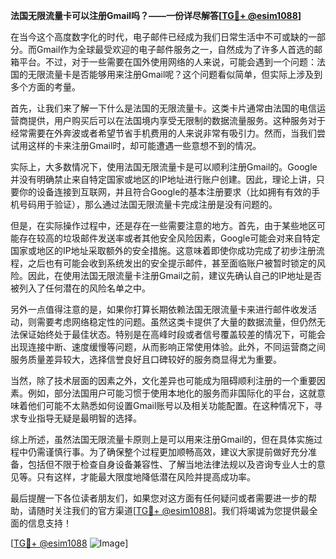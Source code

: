 **法国无限流量卡可以注册Gmail吗？——一份详尽解答[[TG💪+ @esim1088](https://t.me/s/esim1088)]**

在当今这个高度数字化的时代，电子邮件已经成为我们日常生活中不可或缺的一部分。而Gmail作为全球最受欢迎的电子邮件服务之一，自然成为了许多人首选的邮箱平台。不过，对于一些需要在国外使用网络的人来说，可能会遇到一个问题：法国的无限流量卡是否能够用来注册Gmail呢？这个问题看似简单，但实际上涉及到多个方面的考量。

首先，让我们来了解一下什么是法国的无限流量卡。这类卡片通常由法国的电信运营商提供，用户购买后可以在法国境内享受无限制的数据流量服务。这种服务对于经常需要在外奔波或者希望节省手机费用的人来说非常有吸引力。然而，当我们尝试用这样的卡来注册Gmail时，却可能遭遇一些意想不到的情况。

实际上，大多数情况下，使用法国无限流量卡是可以顺利注册Gmail的。Google并没有明确禁止来自特定国家或地区的IP地址进行账户创建。因此，理论上讲，只要你的设备连接到互联网，并且符合Google的基本注册要求（比如拥有有效的手机号码用于验证），那么通过法国无限流量卡完成注册是没有问题的。

但是，在实际操作过程中，还是存在一些需要注意的地方。首先，由于某些地区可能存在较高的垃圾邮件发送率或者其他安全风险因素，Google可能会对来自特定国家或地区的IP地址采取额外的安全措施。这意味着即使你成功完成了初步注册流程，之后也有可能会收到系统发出的安全提示邮件，甚至面临账户被暂时锁定的风险。因此，在使用法国无限流量卡注册Gmail之前，建议先确认自己的IP地址是否被列入了任何潜在的风险名单之中。

另外一点值得注意的是，如果你打算长期依赖法国无限流量卡来进行邮件收发活动，则需要考虑网络稳定性的问题。虽然这类卡提供了大量的数据流量，但仍然无法保证始终处于最佳状态。特别是在高峰时段或者信号覆盖较差的情况下，可能会出现连接中断、速度缓慢等问题，从而影响正常使用体验。此外，不同运营商之间服务质量差异较大，选择信誉良好且口碑较好的服务商显得尤为重要。

当然，除了技术层面的因素之外，文化差异也可能成为阻碍顺利注册的一个重要因素。例如，部分法国用户可能习惯于使用本地化的服务而非国际化的平台，这就意味着他们可能不太熟悉如何设置Gmail账号以及相关功能配置。在这种情况下，寻求专业指导无疑是最明智的选择。

综上所述，虽然法国无限流量卡原则上是可以用来注册Gmail的，但在具体实施过程中仍需谨慎行事。为了确保整个过程更加顺畅高效，建议大家提前做好充分准备，包括但不限于检查自身设备兼容性、了解当地法律法规以及咨询专业人士的意见等。只有这样，才能最大限度地降低潜在风险并提高成功率。

最后提醒一下各位读者朋友们，如果您对这方面有任何疑问或者需要进一步的帮助，请随时关注我们的官方渠道[[TG💪+ @esim1088](https://t.me/s/esim1088)]。我们将竭诚为您提供最全面的信息支持！

[[TG💪+ @esim1088](https://t.me/s/esim1088) ![Image](https://i.postimg.cc/4NQfJmqS/Snipaste-2025-05-13-00-14-12.png)]